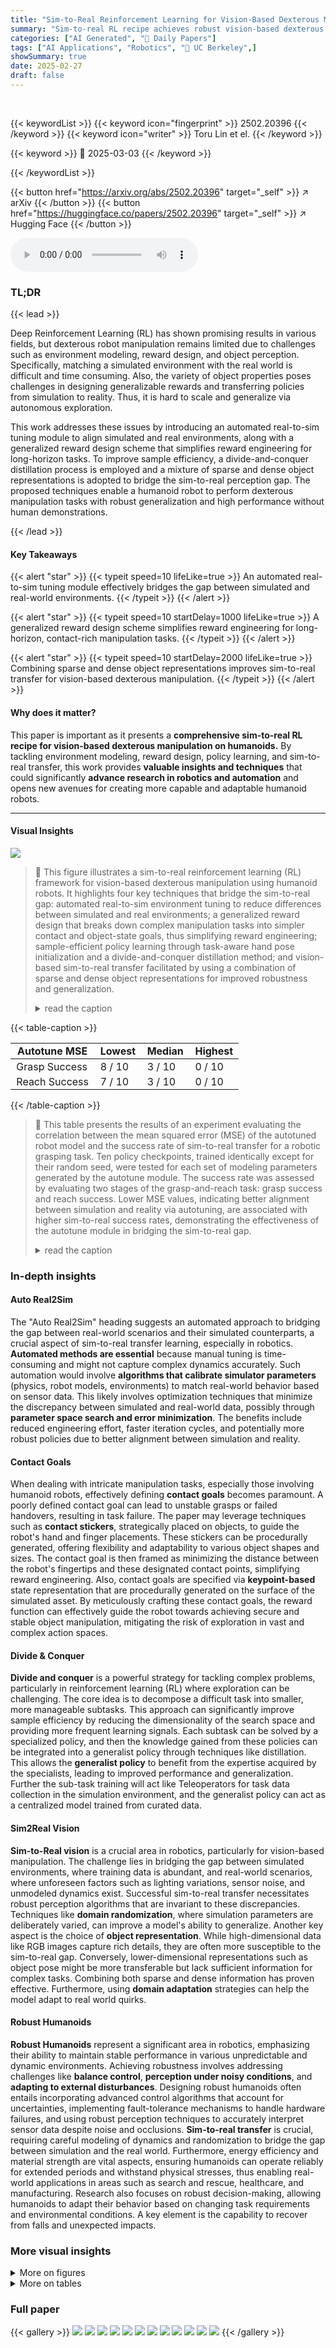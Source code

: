 ```yaml
---
title: "Sim-to-Real Reinforcement Learning for Vision-Based Dexterous Manipulation on Humanoids"
summary: "Sim-to-real RL recipe achieves robust vision-based dexterous humanoid manipulation without human demos!"
categories: ["AI Generated", "🤗 Daily Papers"]
tags: ["AI Applications", "Robotics", "🏢 UC Berkeley",]
showSummary: true
date: 2025-02-27
draft: false
---
```


<br>

{{< keywordList >}}
{{< keyword icon="fingerprint" >}} 2502.20396 {{< /keyword >}}
{{< keyword icon="writer" >}} Toru Lin et el. {{< /keyword >}}
 
{{< keyword >}} 🤗 2025-03-03 {{< /keyword >}}
 
{{< /keywordList >}}

{{< button href="https://arxiv.org/abs/2502.20396" target="_self" >}}
↗ arXiv
{{< /button >}}
{{< button href="https://huggingface.co/papers/2502.20396" target="_self" >}}
↗ Hugging Face
{{< /button >}}



<audio controls>
    <source src="https://ai-paper-reviewer.com/2502.20396/podcast.wav" type="audio/wav">
    Your browser does not support the audio element.
</audio>


### TL;DR


{{< lead >}}

Deep Reinforcement Learning (RL) has shown promising results in various fields, but dexterous robot manipulation remains limited due to challenges such as environment modeling, reward design, and object perception. Specifically, matching a simulated environment with the real world is difficult and time consuming. Also, the variety of object properties poses challenges in designing generalizable rewards and transferring policies from simulation to reality. Thus, it is hard to scale and generalize via autonomous exploration.



This work addresses these issues by introducing an automated real-to-sim tuning module to align simulated and real environments, along with a generalized reward design scheme that simplifies reward engineering for long-horizon tasks. To improve sample efficiency, a divide-and-conquer distillation process is employed and a mixture of sparse and dense object representations is adopted to bridge the sim-to-real perception gap. The proposed techniques enable a humanoid robot to perform dexterous manipulation tasks with robust generalization and high performance without human demonstrations.

{{< /lead >}}


#### Key Takeaways

{{< alert "star" >}}
{{< typeit speed=10 lifeLike=true >}} An automated real-to-sim tuning module effectively bridges the gap between simulated and real-world environments. {{< /typeit >}}
{{< /alert >}}

{{< alert "star" >}}
{{< typeit speed=10 startDelay=1000 lifeLike=true >}} A generalized reward design scheme simplifies reward engineering for long-horizon, contact-rich manipulation tasks. {{< /typeit >}}
{{< /alert >}}

{{< alert "star" >}}
{{< typeit speed=10 startDelay=2000 lifeLike=true >}} Combining sparse and dense object representations improves sim-to-real transfer for vision-based dexterous manipulation. {{< /typeit >}}
{{< /alert >}}

#### Why does it matter?
This paper is important as it presents a **comprehensive sim-to-real RL recipe for vision-based dexterous manipulation on humanoids.** By tackling environment modeling, reward design, policy learning, and sim-to-real transfer, this work provides **valuable insights and techniques** that could significantly **advance research in robotics and automation** and opens new avenues for creating more capable and adaptable humanoid robots.

------
#### Visual Insights



![](https://arxiv.org/html/2502.20396/x1.png)

> 🔼 This figure illustrates a sim-to-real reinforcement learning (RL) framework for vision-based dexterous manipulation using humanoid robots.  It highlights four key techniques that bridge the sim-to-real gap: automated real-to-sim environment tuning to reduce differences between simulated and real environments; a generalized reward design that breaks down complex manipulation tasks into simpler contact and object-state goals, thus simplifying reward engineering;  sample-efficient policy learning through task-aware hand pose initialization and a divide-and-conquer distillation method; and vision-based sim-to-real transfer facilitated by using a combination of sparse and dense object representations for improved robustness and generalization.
> <details>
> <summary>read the caption</summary>
> Figure 1: A sim-to-real RL recipe for vision-based dexterous manipulation. We close the environment modeling gap between simulation and the real world through an automated real-to-sim tuning module, design generalizable task rewards by disentangling each manipulation task into contact states and object states, improve sample efficiency of dexterous manipulation policy training by using task-aware hand poses and divide-and-conquer distillation, and transfer vision-based policies to the real world with a mixture of sparse and dense object representations.
> </details>





{{< table-caption >}}
<table class="ltx_tabular ltx_guessed_headers ltx_align_middle" id="S4.T1.1.1">
<thead class="ltx_thead">
<tr class="ltx_tr" id="S4.T1.1.1.1.1">
<th class="ltx_td ltx_align_right ltx_th ltx_th_column ltx_border_tt" id="S4.T1.1.1.1.1.1" style="padding:1.5pt 7.0pt;">Autotune MSE</th>
<th class="ltx_td ltx_align_right ltx_th ltx_th_column ltx_border_tt" id="S4.T1.1.1.1.1.2" style="padding:1.5pt 7.0pt;">Lowest</th>
<th class="ltx_td ltx_align_right ltx_th ltx_th_column ltx_border_tt" id="S4.T1.1.1.1.1.3" style="padding:1.5pt 7.0pt;">Median</th>
<th class="ltx_td ltx_align_right ltx_th ltx_th_column ltx_border_tt" id="S4.T1.1.1.1.1.4" style="padding:1.5pt 7.0pt;">Highest</th>
</tr>
</thead>
<tbody class="ltx_tbody">
<tr class="ltx_tr" id="S4.T1.1.1.2.1">
<td class="ltx_td ltx_align_right ltx_border_t" id="S4.T1.1.1.2.1.1" style="padding:1.5pt 7.0pt;">Grasp Success</td>
<td class="ltx_td ltx_align_right ltx_border_t" id="S4.T1.1.1.2.1.2" style="padding:1.5pt 7.0pt;">8 / 10</td>
<td class="ltx_td ltx_align_right ltx_border_t" id="S4.T1.1.1.2.1.3" style="padding:1.5pt 7.0pt;">3 / 10</td>
<td class="ltx_td ltx_align_right ltx_border_t" id="S4.T1.1.1.2.1.4" style="padding:1.5pt 7.0pt;">0 / 10</td>
</tr>
<tr class="ltx_tr" id="S4.T1.1.1.3.2">
<td class="ltx_td ltx_align_right ltx_border_bb" id="S4.T1.1.1.3.2.1" style="padding:1.5pt 7.0pt;">Reach Success</td>
<td class="ltx_td ltx_align_right ltx_border_bb" id="S4.T1.1.1.3.2.2" style="padding:1.5pt 7.0pt;">7 / 10</td>
<td class="ltx_td ltx_align_right ltx_border_bb" id="S4.T1.1.1.3.2.3" style="padding:1.5pt 7.0pt;">3 / 10</td>
<td class="ltx_td ltx_align_right ltx_border_bb" id="S4.T1.1.1.3.2.4" style="padding:1.5pt 7.0pt;">0 / 10</td>
</tr>
</tbody>
</table>{{< /table-caption >}}

> 🔼 This table presents the results of an experiment evaluating the correlation between the mean squared error (MSE) of the autotuned robot model and the success rate of sim-to-real transfer for a robotic grasping task.  Ten policy checkpoints, trained identically except for their random seed, were tested for each set of modeling parameters generated by the autotune module.  The success rate was assessed by evaluating two stages of the grasp-and-reach task: grasp success and reach success.  Lower MSE values, indicating better alignment between simulation and reality via autotuning, are associated with higher sim-to-real success rates, demonstrating the effectiveness of the autotune module in bridging the sim-to-real gap.
> <details>
> <summary>read the caption</summary>
> TABLE I: Lower MSE from autotune correlates with higher sim-to-real success rate. For each set of modeling parameters, we test the sim-to-real transfer performance of 10 policy checkpoints (trained identically except for random seed). We evaluate success rate by stages on the grasp-and-reach task, and observe a correlation between lower MSE measured by autotune module and higher sim-to-real transfer success rate.
> </details>





### In-depth insights


#### Auto Real2Sim
The "Auto Real2Sim" heading suggests an automated approach to bridging the gap between real-world scenarios and their simulated counterparts, a crucial aspect of sim-to-real transfer learning, especially in robotics. **Automated methods are essential** because manual tuning is time-consuming and might not capture complex dynamics accurately. Such automation would involve **algorithms that calibrate simulator parameters** (physics, robot models, environments) to match real-world behavior based on sensor data. This likely involves optimization techniques that minimize the discrepancy between simulated and real-world data, possibly through **parameter space search and error minimization**. The benefits include reduced engineering effort, faster iteration cycles, and potentially more robust policies due to better alignment between simulation and reality.

#### Contact Goals
When dealing with intricate manipulation tasks, especially those involving humanoid robots, effectively defining **contact goals** becomes paramount. A poorly defined contact goal can lead to unstable grasps or failed handovers, resulting in task failure. The paper may leverage techniques such as **contact stickers**, strategically placed on objects, to guide the robot's hand and finger placements. These stickers can be procedurally generated, offering flexibility and adaptability to various object shapes and sizes. The contact goal is then framed as minimizing the distance between the robot's fingertips and these designated contact points, simplifying reward engineering. Also, contact goals are specified via **keypoint-based** state representation that are procedurally generated on the surface of the simulated asset. By meticulously crafting these contact goals, the reward function can effectively guide the robot towards achieving secure and stable object manipulation, mitigating the risk of exploration in vast and complex action spaces.

#### Divide & Conquer
**Divide and conquer** is a powerful strategy for tackling complex problems, particularly in reinforcement learning (RL) where exploration can be challenging. The core idea is to decompose a difficult task into smaller, more manageable subtasks. This approach can significantly improve sample efficiency by reducing the dimensionality of the search space and providing more frequent learning signals. Each subtask can be solved by a specialized policy, and then the knowledge gained from these policies can be integrated into a generalist policy through techniques like distillation. This allows the **generalist policy** to benefit from the expertise acquired by the specialists, leading to improved performance and generalization. Further the sub-task training will act like Teleoperators for task data collection in the simulation environment, and the generalist policy can act as a centralized model trained from curated data. 

#### Sim2Real Vision
**Sim-to-Real vision** is a crucial area in robotics, particularly for vision-based manipulation. The challenge lies in bridging the gap between simulated environments, where training data is abundant, and real-world scenarios, where unforeseen factors such as lighting variations, sensor noise, and unmodeled dynamics exist. Successful sim-to-real transfer necessitates robust perception algorithms that are invariant to these discrepancies. Techniques like **domain randomization**, where simulation parameters are deliberately varied, can improve a model's ability to generalize. Another key aspect is the choice of **object representation**. While high-dimensional data like RGB images capture rich details, they are often more susceptible to the sim-to-real gap. Conversely, lower-dimensional representations such as object pose might be more transferable but lack sufficient information for complex tasks. Combining both sparse and dense information has proven effective. Furthermore, using **domain adaptation** strategies can help the model adapt to real world quirks.

#### Robust Humanoids
**Robust Humanoids** represent a significant area in robotics, emphasizing their ability to maintain stable performance in various unpredictable and dynamic environments. Achieving robustness involves addressing challenges like **balance control**, **perception under noisy conditions**, and **adapting to external disturbances**. Designing robust humanoids often entails incorporating advanced control algorithms that account for uncertainties, implementing fault-tolerance mechanisms to handle hardware failures, and using robust perception techniques to accurately interpret sensor data despite noise and occlusions. **Sim-to-real transfer** is crucial, requiring careful modeling of dynamics and randomization to bridge the gap between simulation and the real world. Furthermore, energy efficiency and material strength are vital aspects, ensuring humanoids can operate reliably for extended periods and withstand physical stresses, thus enabling real-world applications in areas such as search and rescue, healthcare, and manufacturing. Research also focuses on robust decision-making, allowing humanoids to adapt their behavior based on changing task requirements and environmental conditions. A key element is the capability to recover from falls and unexpected impacts.


### More visual insights

<details>
<summary>More on figures
</summary>


![](https://arxiv.org/html/2502.20396/x2.png)

> 🔼 This figure showcases the successful learning of three dexterous manipulation tasks in a simulated environment using reinforcement learning.  The left panel depicts a single-handed grasping task, where the robot hand successfully grasps an object. The middle panel illustrates a box-lifting task requiring the coordination of both hands to lift a box too large for a single hand. The right panel demonstrates a bimanual handover task, where an object is transferred between the robot's two hands from right to left and then left to right. Each panel shows multiple snapshots of the robot during the task execution, highlighting the robot's ability to successfully complete these complex manipulation tasks within the simulation.
> <details>
> <summary>read the caption</summary>
> Figure 2: Policies learned in simulation. Left: grasp; middle: box lift; right: bimanual handover (right-to-left, left-to-right).
> </details>



![](https://arxiv.org/html/2502.20396/extracted/6236542/figures/objexp.png)

> 🔼 This figure shows the training curves for a grasp-and-reach policy trained on different sets of objects. The left panel compares training with complex real-world objects versus simpler geometric primitives. The right panel shows how grouping objects into different categories impacts training. Each curve represents the average success rate across 10 independent training runs, each with a different random seed, demonstrating the impact of object complexity and training data organization on learning performance.
> <details>
> <summary>read the caption</summary>
> Figure 3: Training grasp-and-reach policy with different object sets. Each curve is computed from the statistics of 10 training runs with different random seeds. Left: training with complex objects v.s. simple geometric primitive objects. Right: training with differently grouped geometric objects.
> </details>



![](https://arxiv.org/html/2502.20396/x3.png)

> 🔼 This figure visualizes how different placements of contact markers on a simulated object influence the resulting contact patterns learned by the robot during training.  The top row shows markers placed on the left and right side centers of the object. The middle row shows markers placed on the top and bottom side centers. The bottom row shows markers placed only on the bottom edge.  The variations in marker placement demonstrate how the reward function, which is based on these markers, shapes the robot's learned behavior and resulting contact patterns during dexterous manipulation.
> <details>
> <summary>read the caption</summary>
> Figure 4: Different contact patterns emerge from different placements of contact markers. Top: contact markers on the left and right side centers; middle: markers on the top and bottom side centers; bottom: markers on the bottom side edges.
> </details>



![](https://arxiv.org/html/2502.20396/x4.png)

> 🔼 This figure demonstrates the robustness of the learned policies against various external disturbances.  Four scenarios are shown: a knock, a pull, a push, and a drag. Each of these actions is applied to the object being manipulated by the robot, and the figure shows that in each case, the robot's learned policy successfully completes the task despite the unexpected force. This highlights the policy's ability to generalize and adapt to real-world scenarios where perfect control is not always possible.
> <details>
> <summary>read the caption</summary>
> Figure 5: Policy robustness. Our learned policies remain robust under different force perturbations, including knock (top left), pull (top right), push (bottom left), and drag (bottom right).
> </details>



</details>




<details>
<summary>More on tables
</summary>


{{< table-caption >}}
<table class="ltx_tabular ltx_guessed_headers ltx_align_middle" id="S4.T2.1.1">
<thead class="ltx_thead">
<tr class="ltx_tr" id="S4.T2.1.1.1.1">
<th class="ltx_td ltx_align_right ltx_th ltx_th_column ltx_border_tt" id="S4.T2.1.1.1.1.1" style="padding:1.5pt 7.0pt;">% Success</th>
<th class="ltx_td ltx_align_right ltx_th ltx_th_column ltx_border_tt" id="S4.T2.1.1.1.1.2" style="padding:1.5pt 7.0pt;">Grasping</th>
<th class="ltx_td ltx_align_right ltx_th ltx_th_column ltx_border_tt" id="S4.T2.1.1.1.1.3" style="padding:1.5pt 7.0pt;">Lifting</th>
<th class="ltx_td ltx_align_right ltx_th ltx_th_column ltx_border_tt" id="S4.T2.1.1.1.1.4" style="padding:1.5pt 7.0pt;">Handover</th>
</tr>
</thead>
<tbody class="ltx_tbody">
<tr class="ltx_tr" id="S4.T2.1.1.2.1">
<td class="ltx_td ltx_align_right ltx_border_tt" id="S4.T2.1.1.2.1.1" style="padding:1.5pt 7.0pt;">with Human Init</td>
<td class="ltx_td ltx_align_right ltx_border_tt" id="S4.T2.1.1.2.1.2" style="padding:1.5pt 7.0pt;">80%</td>
<td class="ltx_td ltx_align_right ltx_border_tt" id="S4.T2.1.1.2.1.3" style="padding:1.5pt 7.0pt;">90%</td>
<td class="ltx_td ltx_align_right ltx_border_tt" id="S4.T2.1.1.2.1.4" style="padding:1.5pt 7.0pt;">30%</td>
</tr>
<tr class="ltx_tr" id="S4.T2.1.1.3.2">
<td class="ltx_td ltx_align_right ltx_border_bb" id="S4.T2.1.1.3.2.1" style="padding:1.5pt 7.0pt;">w/o Human Init</td>
<td class="ltx_td ltx_align_right ltx_border_bb" id="S4.T2.1.1.3.2.2" style="padding:1.5pt 7.0pt;">60%</td>
<td class="ltx_td ltx_align_right ltx_border_bb" id="S4.T2.1.1.3.2.3" style="padding:1.5pt 7.0pt;">90%</td>
<td class="ltx_td ltx_align_right ltx_border_bb" id="S4.T2.1.1.3.2.4" style="padding:1.5pt 7.0pt;">0%</td>
</tr>
</tbody>
</table>{{< /table-caption >}}
> 🔼 Table II presents the impact of using human-generated data for initialization on the success rate of training reinforcement learning policies for three dexterous manipulation tasks: grasping, lifting, and handover.  The table shows the percentage of successful policies (defined as achieving over 60% success rate across 10 evaluation episodes) when using human-provided initial hand poses versus starting from scratch.  Each condition was tested using 10 different random seeds to assess the impact of initialization on policy learning reliability.
> <details>
> <summary>read the caption</summary>
> TABLE II: Initializing with human data. Correlation between the percentage of successfully learned task policies and whether human play data is used for initialization. We define successfully learned policies as those that achieve over 60% episodic success during evaluation. For each task and each initialization setting, we test with 10 random seeds.
> </details>

{{< table-caption >}}
<table class="ltx_tabular ltx_align_middle" id="S4.T3.1.1">
<tbody class="ltx_tbody">
<tr class="ltx_tr" id="S4.T3.1.1.1.1">
<td class="ltx_td ltx_align_right ltx_border_tt" id="S4.T3.1.1.1.1.1" style="padding:1.5pt 7.0pt;">Task</td>
<td class="ltx_td ltx_align_right ltx_border_tt" id="S4.T3.1.1.1.1.2" style="padding:1.5pt 7.0pt;">Grasping</td>
<td class="ltx_td ltx_align_right ltx_border_tt" id="S4.T3.1.1.1.1.3" style="padding:1.5pt 7.0pt;">Lifting</td>
<td class="ltx_td ltx_align_right ltx_border_tt" id="S4.T3.1.1.1.1.4" style="padding:1.5pt 7.0pt;">HandoverA</td>
<td class="ltx_td ltx_align_right ltx_border_tt" id="S4.T3.1.1.1.1.5" style="padding:1.5pt 7.0pt;">HandoverB</td>
</tr>
<tr class="ltx_tr" id="S4.T3.1.1.2.2">
<td class="ltx_td ltx_align_left ltx_border_t" colspan="5" id="S4.T3.1.1.2.2.1" style="padding:1.5pt 7.0pt;"><span class="ltx_text ltx_font_bold" id="S4.T3.1.1.2.2.1.1">Depth + Pos</span></td>
</tr>
<tr class="ltx_tr" id="S4.T3.1.1.3.3">
<td class="ltx_td ltx_align_right ltx_border_t" id="S4.T3.1.1.3.3.1" style="padding:1.5pt 7.0pt;">Pickup</td>
<td class="ltx_td ltx_align_right ltx_border_t" id="S4.T3.1.1.3.3.2" style="padding:1.5pt 7.0pt;">10 / 10</td>
<td class="ltx_td ltx_align_right ltx_border_t" id="S4.T3.1.1.3.3.3" style="padding:1.5pt 7.0pt;">10 / 10</td>
<td class="ltx_td ltx_align_right ltx_border_t" id="S4.T3.1.1.3.3.4" style="padding:1.5pt 7.0pt;">10 / 10</td>
<td class="ltx_td ltx_align_right ltx_border_t" id="S4.T3.1.1.3.3.5" style="padding:1.5pt 7.0pt;">10 / 10</td>
</tr>
<tr class="ltx_tr" id="S4.T3.1.1.4.4">
<td class="ltx_td ltx_align_right" id="S4.T3.1.1.4.4.1" style="padding:1.5pt 7.0pt;">Task Success</td>
<td class="ltx_td ltx_align_right" id="S4.T3.1.1.4.4.2" style="padding:1.5pt 7.0pt;">10 / 10</td>
<td class="ltx_td ltx_align_right" id="S4.T3.1.1.4.4.3" style="padding:1.5pt 7.0pt;">10 / 10</td>
<td class="ltx_td ltx_align_right" id="S4.T3.1.1.4.4.4" style="padding:1.5pt 7.0pt;">9 / 10</td>
<td class="ltx_td ltx_align_right" id="S4.T3.1.1.4.4.5" style="padding:1.5pt 7.0pt;">5 / 10</td>
</tr>
<tr class="ltx_tr" id="S4.T3.1.1.5.5">
<td class="ltx_td ltx_align_left ltx_border_t" colspan="5" id="S4.T3.1.1.5.5.1" style="padding:1.5pt 7.0pt;"><span class="ltx_text ltx_font_bold" id="S4.T3.1.1.5.5.1.1">Depth Only</span></td>
</tr>
<tr class="ltx_tr" id="S4.T3.1.1.6.6">
<td class="ltx_td ltx_align_right ltx_border_t" id="S4.T3.1.1.6.6.1" style="padding:1.5pt 7.0pt;">Pickup</td>
<td class="ltx_td ltx_align_right ltx_border_t" id="S4.T3.1.1.6.6.2" style="padding:1.5pt 7.0pt;">2 / 10</td>
<td class="ltx_td ltx_align_right ltx_border_t" id="S4.T3.1.1.6.6.3" style="padding:1.5pt 7.0pt;">0 / 10</td>
<td class="ltx_td ltx_align_right ltx_border_t" id="S4.T3.1.1.6.6.4" style="padding:1.5pt 7.0pt;">0 / 10</td>
<td class="ltx_td ltx_align_right ltx_border_t" id="S4.T3.1.1.6.6.5" style="padding:1.5pt 7.0pt;">0 / 10</td>
</tr>
<tr class="ltx_tr" id="S4.T3.1.1.7.7">
<td class="ltx_td ltx_align_right ltx_border_bb" id="S4.T3.1.1.7.7.1" style="padding:1.5pt 7.0pt;">Task Success</td>
<td class="ltx_td ltx_align_right ltx_border_bb" id="S4.T3.1.1.7.7.2" style="padding:1.5pt 7.0pt;">2 / 10</td>
<td class="ltx_td ltx_align_right ltx_border_bb" id="S4.T3.1.1.7.7.3" style="padding:1.5pt 7.0pt;">0 / 10</td>
<td class="ltx_td ltx_align_right ltx_border_bb" id="S4.T3.1.1.7.7.4" style="padding:1.5pt 7.0pt;">0 / 10</td>
<td class="ltx_td ltx_align_right ltx_border_bb" id="S4.T3.1.1.7.7.5" style="padding:1.5pt 7.0pt;">0 / 10</td>
</tr>
</tbody>
</table>{{< /table-caption >}}
> 🔼 This table compares the success rates of sim-to-real transfer for two different robot control policies: one using both depth images and 3D object position (Depth + Pos), and another using only depth images (Depth Only).  The experiment focuses on three tasks: Grasping, Lifting, and Bimanual Handover.  The Bimanual Handover task is further divided into two subtasks (HandoverA and HandoverB) because of its longer time horizon. An intermediate success metric, 'Pickup Success', is also included to show how often the robot successfully grasps the object. The results indicate that incorporating low-dimensional 3D position information alongside depth data significantly improves the sim-to-real transfer performance.
> <details>
> <summary>read the caption</summary>
> TABLE III: Comparison of sim-to-real transfer performance between depth-and-position policy and depth-only policy. We separate the bimanual handover task into two columns due to its longer horizon. The pickup success is an intermediate success metric that measures how often the hands successfully pick up the object of interest. We find that combining low-dimensional representation (3D object position) with depth enables easier sim-to-real transfer.
> </details>

{{< table-caption >}}
<table class="ltx_tabular ltx_centering ltx_guessed_headers ltx_align_middle" id="A0.T4.8">
<tbody class="ltx_tbody">
<tr class="ltx_tr" id="A0.T4.8.9.1">
<th class="ltx_td ltx_nopad_r ltx_align_left ltx_th ltx_th_row ltx_border_tt" id="A0.T4.8.9.1.1" style="padding-top:0.25pt;padding-bottom:0.25pt;">Object: Mass (kg)</th>
<td class="ltx_td ltx_nopad_l ltx_align_center ltx_border_tt" id="A0.T4.8.9.1.2" style="padding-top:0.25pt;padding-bottom:0.25pt;">[0.03, 0.1]</td>
</tr>
<tr class="ltx_tr" id="A0.T4.8.10.2">
<th class="ltx_td ltx_nopad_r ltx_align_left ltx_th ltx_th_row" id="A0.T4.8.10.2.1" style="padding-top:0.25pt;padding-bottom:0.25pt;">Object: Friction</th>
<td class="ltx_td ltx_nopad_l ltx_align_center" id="A0.T4.8.10.2.2" style="padding-top:0.25pt;padding-bottom:0.25pt;">[0.5, 1.5]</td>
</tr>
<tr class="ltx_tr" id="A0.T4.1.1">
<th class="ltx_td ltx_nopad_r ltx_align_left ltx_th ltx_th_row" id="A0.T4.1.1.2" style="padding-top:0.25pt;padding-bottom:0.25pt;">Object: Shape</th>
<td class="ltx_td ltx_nopad_l ltx_align_center" id="A0.T4.1.1.1" style="padding-top:0.25pt;padding-bottom:0.25pt;"><math alttext="\times\mathcal{U}(0.95,1.05)" class="ltx_Math" display="inline" id="A0.T4.1.1.1.m1.2"><semantics id="A0.T4.1.1.1.m1.2a"><mrow id="A0.T4.1.1.1.m1.2.3" xref="A0.T4.1.1.1.m1.2.3.cmml"><mi id="A0.T4.1.1.1.m1.2.3.2" xref="A0.T4.1.1.1.m1.2.3.2.cmml"></mi><mo id="A0.T4.1.1.1.m1.2.3.1" lspace="0.222em" rspace="0.222em" xref="A0.T4.1.1.1.m1.2.3.1.cmml">×</mo><mrow id="A0.T4.1.1.1.m1.2.3.3" xref="A0.T4.1.1.1.m1.2.3.3.cmml"><mi class="ltx_font_mathcaligraphic" id="A0.T4.1.1.1.m1.2.3.3.2" xref="A0.T4.1.1.1.m1.2.3.3.2.cmml">𝒰</mi><mo id="A0.T4.1.1.1.m1.2.3.3.1" xref="A0.T4.1.1.1.m1.2.3.3.1.cmml">⁢</mo><mrow id="A0.T4.1.1.1.m1.2.3.3.3.2" xref="A0.T4.1.1.1.m1.2.3.3.3.1.cmml"><mo id="A0.T4.1.1.1.m1.2.3.3.3.2.1" stretchy="false" xref="A0.T4.1.1.1.m1.2.3.3.3.1.cmml">(</mo><mn id="A0.T4.1.1.1.m1.1.1" xref="A0.T4.1.1.1.m1.1.1.cmml">0.95</mn><mo id="A0.T4.1.1.1.m1.2.3.3.3.2.2" xref="A0.T4.1.1.1.m1.2.3.3.3.1.cmml">,</mo><mn id="A0.T4.1.1.1.m1.2.2" xref="A0.T4.1.1.1.m1.2.2.cmml">1.05</mn><mo id="A0.T4.1.1.1.m1.2.3.3.3.2.3" stretchy="false" xref="A0.T4.1.1.1.m1.2.3.3.3.1.cmml">)</mo></mrow></mrow></mrow><annotation-xml encoding="MathML-Content" id="A0.T4.1.1.1.m1.2b"><apply id="A0.T4.1.1.1.m1.2.3.cmml" xref="A0.T4.1.1.1.m1.2.3"><times id="A0.T4.1.1.1.m1.2.3.1.cmml" xref="A0.T4.1.1.1.m1.2.3.1"></times><csymbol cd="latexml" id="A0.T4.1.1.1.m1.2.3.2.cmml" xref="A0.T4.1.1.1.m1.2.3.2">absent</csymbol><apply id="A0.T4.1.1.1.m1.2.3.3.cmml" xref="A0.T4.1.1.1.m1.2.3.3"><times id="A0.T4.1.1.1.m1.2.3.3.1.cmml" xref="A0.T4.1.1.1.m1.2.3.3.1"></times><ci id="A0.T4.1.1.1.m1.2.3.3.2.cmml" xref="A0.T4.1.1.1.m1.2.3.3.2">𝒰</ci><interval closure="open" id="A0.T4.1.1.1.m1.2.3.3.3.1.cmml" xref="A0.T4.1.1.1.m1.2.3.3.3.2"><cn id="A0.T4.1.1.1.m1.1.1.cmml" type="float" xref="A0.T4.1.1.1.m1.1.1">0.95</cn><cn id="A0.T4.1.1.1.m1.2.2.cmml" type="float" xref="A0.T4.1.1.1.m1.2.2">1.05</cn></interval></apply></apply></annotation-xml><annotation encoding="application/x-tex" id="A0.T4.1.1.1.m1.2c">\times\mathcal{U}(0.95,1.05)</annotation><annotation encoding="application/x-llamapun" id="A0.T4.1.1.1.m1.2d">× caligraphic_U ( 0.95 , 1.05 )</annotation></semantics></math></td>
</tr>
<tr class="ltx_tr" id="A0.T4.2.2">
<th class="ltx_td ltx_nopad_r ltx_align_left ltx_th ltx_th_row" id="A0.T4.2.2.2" style="padding-top:0.25pt;padding-bottom:0.25pt;">Object: Initial Position (cm)</th>
<td class="ltx_td ltx_nopad_l ltx_align_center" id="A0.T4.2.2.1" style="padding-top:0.25pt;padding-bottom:0.25pt;"><math alttext="+\mathcal{U}(-0.02,0.02)" class="ltx_Math" display="inline" id="A0.T4.2.2.1.m1.2"><semantics id="A0.T4.2.2.1.m1.2a"><mrow id="A0.T4.2.2.1.m1.2.2" xref="A0.T4.2.2.1.m1.2.2.cmml"><mo id="A0.T4.2.2.1.m1.2.2a" xref="A0.T4.2.2.1.m1.2.2.cmml">+</mo><mrow id="A0.T4.2.2.1.m1.2.2.1" xref="A0.T4.2.2.1.m1.2.2.1.cmml"><mi class="ltx_font_mathcaligraphic" id="A0.T4.2.2.1.m1.2.2.1.3" xref="A0.T4.2.2.1.m1.2.2.1.3.cmml">𝒰</mi><mo id="A0.T4.2.2.1.m1.2.2.1.2" xref="A0.T4.2.2.1.m1.2.2.1.2.cmml">⁢</mo><mrow id="A0.T4.2.2.1.m1.2.2.1.1.1" xref="A0.T4.2.2.1.m1.2.2.1.1.2.cmml"><mo id="A0.T4.2.2.1.m1.2.2.1.1.1.2" stretchy="false" xref="A0.T4.2.2.1.m1.2.2.1.1.2.cmml">(</mo><mrow id="A0.T4.2.2.1.m1.2.2.1.1.1.1" xref="A0.T4.2.2.1.m1.2.2.1.1.1.1.cmml"><mo id="A0.T4.2.2.1.m1.2.2.1.1.1.1a" xref="A0.T4.2.2.1.m1.2.2.1.1.1.1.cmml">−</mo><mn id="A0.T4.2.2.1.m1.2.2.1.1.1.1.2" xref="A0.T4.2.2.1.m1.2.2.1.1.1.1.2.cmml">0.02</mn></mrow><mo id="A0.T4.2.2.1.m1.2.2.1.1.1.3" xref="A0.T4.2.2.1.m1.2.2.1.1.2.cmml">,</mo><mn id="A0.T4.2.2.1.m1.1.1" xref="A0.T4.2.2.1.m1.1.1.cmml">0.02</mn><mo id="A0.T4.2.2.1.m1.2.2.1.1.1.4" stretchy="false" xref="A0.T4.2.2.1.m1.2.2.1.1.2.cmml">)</mo></mrow></mrow></mrow><annotation-xml encoding="MathML-Content" id="A0.T4.2.2.1.m1.2b"><apply id="A0.T4.2.2.1.m1.2.2.cmml" xref="A0.T4.2.2.1.m1.2.2"><plus id="A0.T4.2.2.1.m1.2.2.2.cmml" xref="A0.T4.2.2.1.m1.2.2"></plus><apply id="A0.T4.2.2.1.m1.2.2.1.cmml" xref="A0.T4.2.2.1.m1.2.2.1"><times id="A0.T4.2.2.1.m1.2.2.1.2.cmml" xref="A0.T4.2.2.1.m1.2.2.1.2"></times><ci id="A0.T4.2.2.1.m1.2.2.1.3.cmml" xref="A0.T4.2.2.1.m1.2.2.1.3">𝒰</ci><interval closure="open" id="A0.T4.2.2.1.m1.2.2.1.1.2.cmml" xref="A0.T4.2.2.1.m1.2.2.1.1.1"><apply id="A0.T4.2.2.1.m1.2.2.1.1.1.1.cmml" xref="A0.T4.2.2.1.m1.2.2.1.1.1.1"><minus id="A0.T4.2.2.1.m1.2.2.1.1.1.1.1.cmml" xref="A0.T4.2.2.1.m1.2.2.1.1.1.1"></minus><cn id="A0.T4.2.2.1.m1.2.2.1.1.1.1.2.cmml" type="float" xref="A0.T4.2.2.1.m1.2.2.1.1.1.1.2">0.02</cn></apply><cn id="A0.T4.2.2.1.m1.1.1.cmml" type="float" xref="A0.T4.2.2.1.m1.1.1">0.02</cn></interval></apply></apply></annotation-xml><annotation encoding="application/x-tex" id="A0.T4.2.2.1.m1.2c">+\mathcal{U}(-0.02,0.02)</annotation><annotation encoding="application/x-llamapun" id="A0.T4.2.2.1.m1.2d">+ caligraphic_U ( - 0.02 , 0.02 )</annotation></semantics></math></td>
</tr>
<tr class="ltx_tr" id="A0.T4.4.4">
<th class="ltx_td ltx_nopad_r ltx_align_left ltx_th ltx_th_row" id="A0.T4.3.3.1" style="padding-top:0.25pt;padding-bottom:0.25pt;">Object: Initial <math alttext="z" class="ltx_Math" display="inline" id="A0.T4.3.3.1.m1.1"><semantics id="A0.T4.3.3.1.m1.1a"><mi id="A0.T4.3.3.1.m1.1.1" xref="A0.T4.3.3.1.m1.1.1.cmml">z</mi><annotation-xml encoding="MathML-Content" id="A0.T4.3.3.1.m1.1b"><ci id="A0.T4.3.3.1.m1.1.1.cmml" xref="A0.T4.3.3.1.m1.1.1">𝑧</ci></annotation-xml><annotation encoding="application/x-tex" id="A0.T4.3.3.1.m1.1c">z</annotation><annotation encoding="application/x-llamapun" id="A0.T4.3.3.1.m1.1d">italic_z</annotation></semantics></math>-orientation</th>
<td class="ltx_td ltx_nopad_l ltx_align_center" id="A0.T4.4.4.2" style="padding-top:0.25pt;padding-bottom:0.25pt;"><math alttext="+\mathcal{U}(-0.75,0.75)" class="ltx_Math" display="inline" id="A0.T4.4.4.2.m1.2"><semantics id="A0.T4.4.4.2.m1.2a"><mrow id="A0.T4.4.4.2.m1.2.2" xref="A0.T4.4.4.2.m1.2.2.cmml"><mo id="A0.T4.4.4.2.m1.2.2a" xref="A0.T4.4.4.2.m1.2.2.cmml">+</mo><mrow id="A0.T4.4.4.2.m1.2.2.1" xref="A0.T4.4.4.2.m1.2.2.1.cmml"><mi class="ltx_font_mathcaligraphic" id="A0.T4.4.4.2.m1.2.2.1.3" xref="A0.T4.4.4.2.m1.2.2.1.3.cmml">𝒰</mi><mo id="A0.T4.4.4.2.m1.2.2.1.2" xref="A0.T4.4.4.2.m1.2.2.1.2.cmml">⁢</mo><mrow id="A0.T4.4.4.2.m1.2.2.1.1.1" xref="A0.T4.4.4.2.m1.2.2.1.1.2.cmml"><mo id="A0.T4.4.4.2.m1.2.2.1.1.1.2" stretchy="false" xref="A0.T4.4.4.2.m1.2.2.1.1.2.cmml">(</mo><mrow id="A0.T4.4.4.2.m1.2.2.1.1.1.1" xref="A0.T4.4.4.2.m1.2.2.1.1.1.1.cmml"><mo id="A0.T4.4.4.2.m1.2.2.1.1.1.1a" xref="A0.T4.4.4.2.m1.2.2.1.1.1.1.cmml">−</mo><mn id="A0.T4.4.4.2.m1.2.2.1.1.1.1.2" xref="A0.T4.4.4.2.m1.2.2.1.1.1.1.2.cmml">0.75</mn></mrow><mo id="A0.T4.4.4.2.m1.2.2.1.1.1.3" xref="A0.T4.4.4.2.m1.2.2.1.1.2.cmml">,</mo><mn id="A0.T4.4.4.2.m1.1.1" xref="A0.T4.4.4.2.m1.1.1.cmml">0.75</mn><mo id="A0.T4.4.4.2.m1.2.2.1.1.1.4" stretchy="false" xref="A0.T4.4.4.2.m1.2.2.1.1.2.cmml">)</mo></mrow></mrow></mrow><annotation-xml encoding="MathML-Content" id="A0.T4.4.4.2.m1.2b"><apply id="A0.T4.4.4.2.m1.2.2.cmml" xref="A0.T4.4.4.2.m1.2.2"><plus id="A0.T4.4.4.2.m1.2.2.2.cmml" xref="A0.T4.4.4.2.m1.2.2"></plus><apply id="A0.T4.4.4.2.m1.2.2.1.cmml" xref="A0.T4.4.4.2.m1.2.2.1"><times id="A0.T4.4.4.2.m1.2.2.1.2.cmml" xref="A0.T4.4.4.2.m1.2.2.1.2"></times><ci id="A0.T4.4.4.2.m1.2.2.1.3.cmml" xref="A0.T4.4.4.2.m1.2.2.1.3">𝒰</ci><interval closure="open" id="A0.T4.4.4.2.m1.2.2.1.1.2.cmml" xref="A0.T4.4.4.2.m1.2.2.1.1.1"><apply id="A0.T4.4.4.2.m1.2.2.1.1.1.1.cmml" xref="A0.T4.4.4.2.m1.2.2.1.1.1.1"><minus id="A0.T4.4.4.2.m1.2.2.1.1.1.1.1.cmml" xref="A0.T4.4.4.2.m1.2.2.1.1.1.1"></minus><cn id="A0.T4.4.4.2.m1.2.2.1.1.1.1.2.cmml" type="float" xref="A0.T4.4.4.2.m1.2.2.1.1.1.1.2">0.75</cn></apply><cn id="A0.T4.4.4.2.m1.1.1.cmml" type="float" xref="A0.T4.4.4.2.m1.1.1">0.75</cn></interval></apply></apply></annotation-xml><annotation encoding="application/x-tex" id="A0.T4.4.4.2.m1.2c">+\mathcal{U}(-0.75,0.75)</annotation><annotation encoding="application/x-llamapun" id="A0.T4.4.4.2.m1.2d">+ caligraphic_U ( - 0.75 , 0.75 )</annotation></semantics></math></td>
</tr>
<tr class="ltx_tr" id="A0.T4.8.11.3">
<th class="ltx_td ltx_nopad_r ltx_align_left ltx_th ltx_th_row" id="A0.T4.8.11.3.1" style="padding-top:0.25pt;padding-bottom:0.25pt;">Hand: Friction</th>
<td class="ltx_td ltx_nopad_l ltx_align_center" id="A0.T4.8.11.3.2" style="padding-top:0.25pt;padding-bottom:0.25pt;">[0.5, 1.5]</td>
</tr>
<tr class="ltx_tr" id="A0.T4.5.5">
<th class="ltx_td ltx_nopad_r ltx_align_left ltx_th ltx_th_row ltx_border_t" id="A0.T4.5.5.2" style="padding-top:0.25pt;padding-bottom:0.25pt;">PD Controller: P Gain</th>
<td class="ltx_td ltx_nopad_l ltx_align_center ltx_border_t" id="A0.T4.5.5.1" style="padding-top:0.25pt;padding-bottom:0.25pt;"><math alttext="\times\mathcal{U}(0.8,1.1)" class="ltx_Math" display="inline" id="A0.T4.5.5.1.m1.2"><semantics id="A0.T4.5.5.1.m1.2a"><mrow id="A0.T4.5.5.1.m1.2.3" xref="A0.T4.5.5.1.m1.2.3.cmml"><mi id="A0.T4.5.5.1.m1.2.3.2" xref="A0.T4.5.5.1.m1.2.3.2.cmml"></mi><mo id="A0.T4.5.5.1.m1.2.3.1" lspace="0.222em" rspace="0.222em" xref="A0.T4.5.5.1.m1.2.3.1.cmml">×</mo><mrow id="A0.T4.5.5.1.m1.2.3.3" xref="A0.T4.5.5.1.m1.2.3.3.cmml"><mi class="ltx_font_mathcaligraphic" id="A0.T4.5.5.1.m1.2.3.3.2" xref="A0.T4.5.5.1.m1.2.3.3.2.cmml">𝒰</mi><mo id="A0.T4.5.5.1.m1.2.3.3.1" xref="A0.T4.5.5.1.m1.2.3.3.1.cmml">⁢</mo><mrow id="A0.T4.5.5.1.m1.2.3.3.3.2" xref="A0.T4.5.5.1.m1.2.3.3.3.1.cmml"><mo id="A0.T4.5.5.1.m1.2.3.3.3.2.1" stretchy="false" xref="A0.T4.5.5.1.m1.2.3.3.3.1.cmml">(</mo><mn id="A0.T4.5.5.1.m1.1.1" xref="A0.T4.5.5.1.m1.1.1.cmml">0.8</mn><mo id="A0.T4.5.5.1.m1.2.3.3.3.2.2" xref="A0.T4.5.5.1.m1.2.3.3.3.1.cmml">,</mo><mn id="A0.T4.5.5.1.m1.2.2" xref="A0.T4.5.5.1.m1.2.2.cmml">1.1</mn><mo id="A0.T4.5.5.1.m1.2.3.3.3.2.3" stretchy="false" xref="A0.T4.5.5.1.m1.2.3.3.3.1.cmml">)</mo></mrow></mrow></mrow><annotation-xml encoding="MathML-Content" id="A0.T4.5.5.1.m1.2b"><apply id="A0.T4.5.5.1.m1.2.3.cmml" xref="A0.T4.5.5.1.m1.2.3"><times id="A0.T4.5.5.1.m1.2.3.1.cmml" xref="A0.T4.5.5.1.m1.2.3.1"></times><csymbol cd="latexml" id="A0.T4.5.5.1.m1.2.3.2.cmml" xref="A0.T4.5.5.1.m1.2.3.2">absent</csymbol><apply id="A0.T4.5.5.1.m1.2.3.3.cmml" xref="A0.T4.5.5.1.m1.2.3.3"><times id="A0.T4.5.5.1.m1.2.3.3.1.cmml" xref="A0.T4.5.5.1.m1.2.3.3.1"></times><ci id="A0.T4.5.5.1.m1.2.3.3.2.cmml" xref="A0.T4.5.5.1.m1.2.3.3.2">𝒰</ci><interval closure="open" id="A0.T4.5.5.1.m1.2.3.3.3.1.cmml" xref="A0.T4.5.5.1.m1.2.3.3.3.2"><cn id="A0.T4.5.5.1.m1.1.1.cmml" type="float" xref="A0.T4.5.5.1.m1.1.1">0.8</cn><cn id="A0.T4.5.5.1.m1.2.2.cmml" type="float" xref="A0.T4.5.5.1.m1.2.2">1.1</cn></interval></apply></apply></annotation-xml><annotation encoding="application/x-tex" id="A0.T4.5.5.1.m1.2c">\times\mathcal{U}(0.8,1.1)</annotation><annotation encoding="application/x-llamapun" id="A0.T4.5.5.1.m1.2d">× caligraphic_U ( 0.8 , 1.1 )</annotation></semantics></math></td>
</tr>
<tr class="ltx_tr" id="A0.T4.6.6">
<th class="ltx_td ltx_nopad_r ltx_align_left ltx_th ltx_th_row" id="A0.T4.6.6.2" style="padding-top:0.25pt;padding-bottom:0.25pt;">PD Controller: D Gain</th>
<td class="ltx_td ltx_nopad_l ltx_align_center" id="A0.T4.6.6.1" style="padding-top:0.25pt;padding-bottom:0.25pt;"><math alttext="\times\mathcal{U}(0.7,1.2)" class="ltx_Math" display="inline" id="A0.T4.6.6.1.m1.2"><semantics id="A0.T4.6.6.1.m1.2a"><mrow id="A0.T4.6.6.1.m1.2.3" xref="A0.T4.6.6.1.m1.2.3.cmml"><mi id="A0.T4.6.6.1.m1.2.3.2" xref="A0.T4.6.6.1.m1.2.3.2.cmml"></mi><mo id="A0.T4.6.6.1.m1.2.3.1" lspace="0.222em" rspace="0.222em" xref="A0.T4.6.6.1.m1.2.3.1.cmml">×</mo><mrow id="A0.T4.6.6.1.m1.2.3.3" xref="A0.T4.6.6.1.m1.2.3.3.cmml"><mi class="ltx_font_mathcaligraphic" id="A0.T4.6.6.1.m1.2.3.3.2" xref="A0.T4.6.6.1.m1.2.3.3.2.cmml">𝒰</mi><mo id="A0.T4.6.6.1.m1.2.3.3.1" xref="A0.T4.6.6.1.m1.2.3.3.1.cmml">⁢</mo><mrow id="A0.T4.6.6.1.m1.2.3.3.3.2" xref="A0.T4.6.6.1.m1.2.3.3.3.1.cmml"><mo id="A0.T4.6.6.1.m1.2.3.3.3.2.1" stretchy="false" xref="A0.T4.6.6.1.m1.2.3.3.3.1.cmml">(</mo><mn id="A0.T4.6.6.1.m1.1.1" xref="A0.T4.6.6.1.m1.1.1.cmml">0.7</mn><mo id="A0.T4.6.6.1.m1.2.3.3.3.2.2" xref="A0.T4.6.6.1.m1.2.3.3.3.1.cmml">,</mo><mn id="A0.T4.6.6.1.m1.2.2" xref="A0.T4.6.6.1.m1.2.2.cmml">1.2</mn><mo id="A0.T4.6.6.1.m1.2.3.3.3.2.3" stretchy="false" xref="A0.T4.6.6.1.m1.2.3.3.3.1.cmml">)</mo></mrow></mrow></mrow><annotation-xml encoding="MathML-Content" id="A0.T4.6.6.1.m1.2b"><apply id="A0.T4.6.6.1.m1.2.3.cmml" xref="A0.T4.6.6.1.m1.2.3"><times id="A0.T4.6.6.1.m1.2.3.1.cmml" xref="A0.T4.6.6.1.m1.2.3.1"></times><csymbol cd="latexml" id="A0.T4.6.6.1.m1.2.3.2.cmml" xref="A0.T4.6.6.1.m1.2.3.2">absent</csymbol><apply id="A0.T4.6.6.1.m1.2.3.3.cmml" xref="A0.T4.6.6.1.m1.2.3.3"><times id="A0.T4.6.6.1.m1.2.3.3.1.cmml" xref="A0.T4.6.6.1.m1.2.3.3.1"></times><ci id="A0.T4.6.6.1.m1.2.3.3.2.cmml" xref="A0.T4.6.6.1.m1.2.3.3.2">𝒰</ci><interval closure="open" id="A0.T4.6.6.1.m1.2.3.3.3.1.cmml" xref="A0.T4.6.6.1.m1.2.3.3.3.2"><cn id="A0.T4.6.6.1.m1.1.1.cmml" type="float" xref="A0.T4.6.6.1.m1.1.1">0.7</cn><cn id="A0.T4.6.6.1.m1.2.2.cmml" type="float" xref="A0.T4.6.6.1.m1.2.2">1.2</cn></interval></apply></apply></annotation-xml><annotation encoding="application/x-tex" id="A0.T4.6.6.1.m1.2c">\times\mathcal{U}(0.7,1.2)</annotation><annotation encoding="application/x-llamapun" id="A0.T4.6.6.1.m1.2d">× caligraphic_U ( 0.7 , 1.2 )</annotation></semantics></math></td>
</tr>
<tr class="ltx_tr" id="A0.T4.8.12.4">
<th class="ltx_td ltx_nopad_r ltx_align_left ltx_th ltx_th_row ltx_border_t" id="A0.T4.8.12.4.1" style="padding-top:0.25pt;padding-bottom:0.25pt;">Random Force: Scale</th>
<td class="ltx_td ltx_nopad_l ltx_align_center ltx_border_t" id="A0.T4.8.12.4.2" style="padding-top:0.25pt;padding-bottom:0.25pt;">2.0</td>
</tr>
<tr class="ltx_tr" id="A0.T4.8.13.5">
<th class="ltx_td ltx_nopad_r ltx_align_left ltx_th ltx_th_row" id="A0.T4.8.13.5.1" style="padding-top:0.25pt;padding-bottom:0.25pt;">Random Force: Probability</th>
<td class="ltx_td ltx_nopad_l ltx_align_center" id="A0.T4.8.13.5.2" style="padding-top:0.25pt;padding-bottom:0.25pt;">0.2</td>
</tr>
<tr class="ltx_tr" id="A0.T4.8.14.6">
<th class="ltx_td ltx_nopad_r ltx_align_left ltx_th ltx_th_row" id="A0.T4.8.14.6.1" style="padding-top:0.25pt;padding-bottom:0.25pt;">Random Force: Decay Coeff. and Interval</th>
<td class="ltx_td ltx_nopad_l ltx_align_center" id="A0.T4.8.14.6.2" style="padding-top:0.25pt;padding-bottom:0.25pt;">0.99 every 0.1s</td>
</tr>
<tr class="ltx_tr" id="A0.T4.8.15.7">
<th class="ltx_td ltx_nopad_r ltx_align_left ltx_th ltx_th_row ltx_border_t" id="A0.T4.8.15.7.1" style="padding-top:0.25pt;padding-bottom:0.25pt;">Object Pos Observation: Noise</th>
<td class="ltx_td ltx_nopad_l ltx_align_center ltx_border_t" id="A0.T4.8.15.7.2" style="padding-top:0.25pt;padding-bottom:0.25pt;">0.02</td>
</tr>
<tr class="ltx_tr" id="A0.T4.7.7">
<th class="ltx_td ltx_nopad_r ltx_align_left ltx_th ltx_th_row" id="A0.T4.7.7.2" style="padding-top:0.25pt;padding-bottom:0.25pt;">Joint Observation Noise.</th>
<td class="ltx_td ltx_nopad_l ltx_align_center" id="A0.T4.7.7.1" style="padding-top:0.25pt;padding-bottom:0.25pt;"><math alttext="+\mathcal{N}(0,0.4)" class="ltx_Math" display="inline" id="A0.T4.7.7.1.m1.2"><semantics id="A0.T4.7.7.1.m1.2a"><mrow id="A0.T4.7.7.1.m1.2.3" xref="A0.T4.7.7.1.m1.2.3.cmml"><mo id="A0.T4.7.7.1.m1.2.3a" xref="A0.T4.7.7.1.m1.2.3.cmml">+</mo><mrow id="A0.T4.7.7.1.m1.2.3.2" xref="A0.T4.7.7.1.m1.2.3.2.cmml"><mi class="ltx_font_mathcaligraphic" id="A0.T4.7.7.1.m1.2.3.2.2" xref="A0.T4.7.7.1.m1.2.3.2.2.cmml">𝒩</mi><mo id="A0.T4.7.7.1.m1.2.3.2.1" xref="A0.T4.7.7.1.m1.2.3.2.1.cmml">⁢</mo><mrow id="A0.T4.7.7.1.m1.2.3.2.3.2" xref="A0.T4.7.7.1.m1.2.3.2.3.1.cmml"><mo id="A0.T4.7.7.1.m1.2.3.2.3.2.1" stretchy="false" xref="A0.T4.7.7.1.m1.2.3.2.3.1.cmml">(</mo><mn id="A0.T4.7.7.1.m1.1.1" xref="A0.T4.7.7.1.m1.1.1.cmml">0</mn><mo id="A0.T4.7.7.1.m1.2.3.2.3.2.2" xref="A0.T4.7.7.1.m1.2.3.2.3.1.cmml">,</mo><mn id="A0.T4.7.7.1.m1.2.2" xref="A0.T4.7.7.1.m1.2.2.cmml">0.4</mn><mo id="A0.T4.7.7.1.m1.2.3.2.3.2.3" stretchy="false" xref="A0.T4.7.7.1.m1.2.3.2.3.1.cmml">)</mo></mrow></mrow></mrow><annotation-xml encoding="MathML-Content" id="A0.T4.7.7.1.m1.2b"><apply id="A0.T4.7.7.1.m1.2.3.cmml" xref="A0.T4.7.7.1.m1.2.3"><plus id="A0.T4.7.7.1.m1.2.3.1.cmml" xref="A0.T4.7.7.1.m1.2.3"></plus><apply id="A0.T4.7.7.1.m1.2.3.2.cmml" xref="A0.T4.7.7.1.m1.2.3.2"><times id="A0.T4.7.7.1.m1.2.3.2.1.cmml" xref="A0.T4.7.7.1.m1.2.3.2.1"></times><ci id="A0.T4.7.7.1.m1.2.3.2.2.cmml" xref="A0.T4.7.7.1.m1.2.3.2.2">𝒩</ci><interval closure="open" id="A0.T4.7.7.1.m1.2.3.2.3.1.cmml" xref="A0.T4.7.7.1.m1.2.3.2.3.2"><cn id="A0.T4.7.7.1.m1.1.1.cmml" type="integer" xref="A0.T4.7.7.1.m1.1.1">0</cn><cn id="A0.T4.7.7.1.m1.2.2.cmml" type="float" xref="A0.T4.7.7.1.m1.2.2">0.4</cn></interval></apply></apply></annotation-xml><annotation encoding="application/x-tex" id="A0.T4.7.7.1.m1.2c">+\mathcal{N}(0,0.4)</annotation><annotation encoding="application/x-llamapun" id="A0.T4.7.7.1.m1.2d">+ caligraphic_N ( 0 , 0.4 )</annotation></semantics></math></td>
</tr>
<tr class="ltx_tr" id="A0.T4.8.8">
<th class="ltx_td ltx_nopad_r ltx_align_left ltx_th ltx_th_row" id="A0.T4.8.8.2" style="padding-top:0.25pt;padding-bottom:0.25pt;">Action Noise.</th>
<td class="ltx_td ltx_nopad_l ltx_align_center" id="A0.T4.8.8.1" style="padding-top:0.25pt;padding-bottom:0.25pt;"><math alttext="+\mathcal{N}(0,0.1)" class="ltx_Math" display="inline" id="A0.T4.8.8.1.m1.2"><semantics id="A0.T4.8.8.1.m1.2a"><mrow id="A0.T4.8.8.1.m1.2.3" xref="A0.T4.8.8.1.m1.2.3.cmml"><mo id="A0.T4.8.8.1.m1.2.3a" xref="A0.T4.8.8.1.m1.2.3.cmml">+</mo><mrow id="A0.T4.8.8.1.m1.2.3.2" xref="A0.T4.8.8.1.m1.2.3.2.cmml"><mi class="ltx_font_mathcaligraphic" id="A0.T4.8.8.1.m1.2.3.2.2" xref="A0.T4.8.8.1.m1.2.3.2.2.cmml">𝒩</mi><mo id="A0.T4.8.8.1.m1.2.3.2.1" xref="A0.T4.8.8.1.m1.2.3.2.1.cmml">⁢</mo><mrow id="A0.T4.8.8.1.m1.2.3.2.3.2" xref="A0.T4.8.8.1.m1.2.3.2.3.1.cmml"><mo id="A0.T4.8.8.1.m1.2.3.2.3.2.1" stretchy="false" xref="A0.T4.8.8.1.m1.2.3.2.3.1.cmml">(</mo><mn id="A0.T4.8.8.1.m1.1.1" xref="A0.T4.8.8.1.m1.1.1.cmml">0</mn><mo id="A0.T4.8.8.1.m1.2.3.2.3.2.2" xref="A0.T4.8.8.1.m1.2.3.2.3.1.cmml">,</mo><mn id="A0.T4.8.8.1.m1.2.2" xref="A0.T4.8.8.1.m1.2.2.cmml">0.1</mn><mo id="A0.T4.8.8.1.m1.2.3.2.3.2.3" stretchy="false" xref="A0.T4.8.8.1.m1.2.3.2.3.1.cmml">)</mo></mrow></mrow></mrow><annotation-xml encoding="MathML-Content" id="A0.T4.8.8.1.m1.2b"><apply id="A0.T4.8.8.1.m1.2.3.cmml" xref="A0.T4.8.8.1.m1.2.3"><plus id="A0.T4.8.8.1.m1.2.3.1.cmml" xref="A0.T4.8.8.1.m1.2.3"></plus><apply id="A0.T4.8.8.1.m1.2.3.2.cmml" xref="A0.T4.8.8.1.m1.2.3.2"><times id="A0.T4.8.8.1.m1.2.3.2.1.cmml" xref="A0.T4.8.8.1.m1.2.3.2.1"></times><ci id="A0.T4.8.8.1.m1.2.3.2.2.cmml" xref="A0.T4.8.8.1.m1.2.3.2.2">𝒩</ci><interval closure="open" id="A0.T4.8.8.1.m1.2.3.2.3.1.cmml" xref="A0.T4.8.8.1.m1.2.3.2.3.2"><cn id="A0.T4.8.8.1.m1.1.1.cmml" type="integer" xref="A0.T4.8.8.1.m1.1.1">0</cn><cn id="A0.T4.8.8.1.m1.2.2.cmml" type="float" xref="A0.T4.8.8.1.m1.2.2">0.1</cn></interval></apply></apply></annotation-xml><annotation encoding="application/x-tex" id="A0.T4.8.8.1.m1.2c">+\mathcal{N}(0,0.1)</annotation><annotation encoding="application/x-llamapun" id="A0.T4.8.8.1.m1.2d">+ caligraphic_N ( 0 , 0.1 )</annotation></semantics></math></td>
</tr>
<tr class="ltx_tr" id="A0.T4.8.16.8">
<th class="ltx_td ltx_nopad_r ltx_align_left ltx_th ltx_th_row ltx_border_t" id="A0.T4.8.16.8.1" style="padding-top:0.25pt;padding-bottom:0.25pt;">Frame Lag Probability</th>
<td class="ltx_td ltx_nopad_l ltx_align_center ltx_border_t" id="A0.T4.8.16.8.2" style="padding-top:0.25pt;padding-bottom:0.25pt;">0.1</td>
</tr>
<tr class="ltx_tr" id="A0.T4.8.17.9">
<th class="ltx_td ltx_nopad_r ltx_align_left ltx_th ltx_th_row" id="A0.T4.8.17.9.1" style="padding-top:0.25pt;padding-bottom:0.25pt;">Action Lag Probability</th>
<td class="ltx_td ltx_nopad_l ltx_align_center" id="A0.T4.8.17.9.2" style="padding-top:0.25pt;padding-bottom:0.25pt;">0.1</td>
</tr>
<tr class="ltx_tr" id="A0.T4.8.18.10">
<th class="ltx_td ltx_nopad_r ltx_align_left ltx_th ltx_th_row ltx_border_t" id="A0.T4.8.18.10.1" style="padding-top:0.25pt;padding-bottom:0.25pt;">Depth: Camera Pos Noise (cm)</th>
<td class="ltx_td ltx_nopad_l ltx_align_center ltx_border_t" id="A0.T4.8.18.10.2" style="padding-top:0.25pt;padding-bottom:0.25pt;">0.005</td>
</tr>
<tr class="ltx_tr" id="A0.T4.8.19.11">
<th class="ltx_td ltx_nopad_r ltx_align_left ltx_th ltx_th_row" id="A0.T4.8.19.11.1" style="padding-top:0.25pt;padding-bottom:0.25pt;">Depth: Camera Rot Noise (deg)</th>
<td class="ltx_td ltx_nopad_l ltx_align_center" id="A0.T4.8.19.11.2" style="padding-top:0.25pt;padding-bottom:0.25pt;">5.0</td>
</tr>
<tr class="ltx_tr" id="A0.T4.8.20.12">
<th class="ltx_td ltx_nopad_r ltx_align_left ltx_th ltx_th_row ltx_border_bb" id="A0.T4.8.20.12.1" style="padding-top:0.25pt;padding-bottom:0.25pt;">Depth: Camera Field-of-View (deg)</th>
<td class="ltx_td ltx_nopad_l ltx_align_center ltx_border_bb" id="A0.T4.8.20.12.2" style="padding-top:0.25pt;padding-bottom:0.25pt;">5.0</td>
</tr>
</tbody>
</table>{{< /table-caption >}}
> 🔼 Table IV details the various parameters modified during domain randomization in the simulation environment.  These parameters encompass object properties (friction, mass, shape, initial position and orientation), hand properties (friction), control parameters (PD controller gains), and random force parameters (scale, probability, and decay coefficient).  Additionally, it includes noise added to object position observations, joint position observations, actions, and frame/action lag probabilities.  Finally, it lists parameters related to the depth camera, including position, rotation and field-of-view noise.
> <details>
> <summary>read the caption</summary>
> TABLE IV: Domain Randomization Setup.
> </details>

</details>




### Full paper

{{< gallery >}}
<img src="https://ai-paper-reviewer.com/2502.20396/1.png" class="grid-w50 md:grid-w33 xl:grid-w25" />
<img src="https://ai-paper-reviewer.com/2502.20396/2.png" class="grid-w50 md:grid-w33 xl:grid-w25" />
<img src="https://ai-paper-reviewer.com/2502.20396/3.png" class="grid-w50 md:grid-w33 xl:grid-w25" />
<img src="https://ai-paper-reviewer.com/2502.20396/4.png" class="grid-w50 md:grid-w33 xl:grid-w25" />
<img src="https://ai-paper-reviewer.com/2502.20396/5.png" class="grid-w50 md:grid-w33 xl:grid-w25" />
<img src="https://ai-paper-reviewer.com/2502.20396/6.png" class="grid-w50 md:grid-w33 xl:grid-w25" />
<img src="https://ai-paper-reviewer.com/2502.20396/7.png" class="grid-w50 md:grid-w33 xl:grid-w25" />
<img src="https://ai-paper-reviewer.com/2502.20396/8.png" class="grid-w50 md:grid-w33 xl:grid-w25" />
<img src="https://ai-paper-reviewer.com/2502.20396/9.png" class="grid-w50 md:grid-w33 xl:grid-w25" />
<img src="https://ai-paper-reviewer.com/2502.20396/10.png" class="grid-w50 md:grid-w33 xl:grid-w25" />
<img src="https://ai-paper-reviewer.com/2502.20396/11.png" class="grid-w50 md:grid-w33 xl:grid-w25" />
<img src="https://ai-paper-reviewer.com/2502.20396/12.png" class="grid-w50 md:grid-w33 xl:grid-w25" />
{{< /gallery >}}